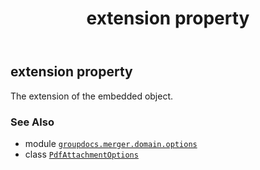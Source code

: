 ﻿---
title: extension property
second_title: GroupDocs.Merger for Python via .NET API References
description: 
type: docs
url: /python-net/groupdocs.merger.domain.options/pdfattachmentoptions/extension/
is_root: false
weight: 30
---

## extension property


The extension of the embedded object.

### See Also
* module [`groupdocs.merger.domain.options`](../../)
* class [`PdfAttachmentOptions`](/merger/python-net/groupdocs.merger.domain.options/pdfattachmentoptions)

